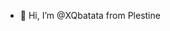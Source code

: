 - 👋 Hi, I’m @XQbatata
from Plestine
<!---
XQbatata/XQbatata is a ✨ special ✨ repository because its `README.md` (this file) appears on your GitHub profile.
You can click the Preview link to take a look at your changes.
--->
